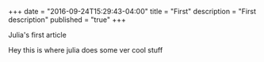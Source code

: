 +++
date = "2016-09-24T15:29:43-04:00"
title = "First"
description = "First description"
published = "true"
+++

Julia's first article

Hey this is where julia does some ver cool stuff
